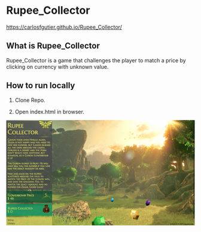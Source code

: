 # Rupee_Collector
https://carlosfgutier.github.io/Rupee_Collector/

## What is Rupee_Collector

Rupee_Collector is a game that challenges the player to match a price by clicking on currency with unknown value.

## How to run locally

1. Clone Repo.

2. Open index.html in browser.

![alt text](https://raw.githubusercontent.com/carlosfgutier/Rupee_Collector/master/assets/images/RP.png)